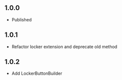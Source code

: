 ## 1.0.0

* Published


## 1.0.1

* Refactor locker extension and deprecate old method

## 1.0.2

* Add LockerButtonBuilder